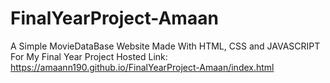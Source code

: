 # FinalYearProject-Amaan
A Simple MovieDataBase Website Made With HTML, CSS and JAVASCRIPT For My Final Year Project
Hosted Link: https://amaann190.github.io/FinalYearProject-Amaan/index.html
